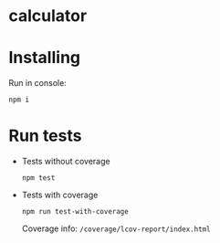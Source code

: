 # calculator

# Installing
Run in console:

   <code>npm i</code>

# Run tests
- Tests without coverage

    <code>npm test</code>

- Tests with coverage

    <code>npm run test-with-coverage</code>
    
    Coverage info: <code>/coverage/lcov-report/index.html</code>